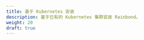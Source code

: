 ```yaml
---
title: 基于 Kubernetes 安装
description: 基于已有的 Kubernetes 集群安装 Rainbond。
weight: 20
draft: true
---
```

